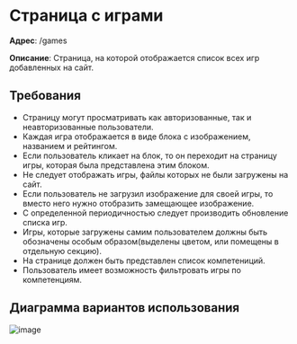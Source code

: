 # Страница с играми

**Адрес**: /games

**Описание**: Страница, на которой отображается список всех игр добавленных на сайт.

## Требования

* Страницу могут просматривать как авторизованные, так и неавторизованные пользователи.
* Каждая игра отображается в виде блока с изображением, названием и рейтингом.
* Если пользователь кликает на блок, то он переходит на страницу игры, которая была представлена этим блоком.
* Не следует отображать игры, файлы которых не были загружены на сайт.
* Если пользователь не загрузил изображение для своей игры, то вместо него нужно отобразить замещающее изображение.
* С определенной периодичностью следует производить обновление списка игр.
* Игры, которые загружены самим пользователем должны быть обозначены особым образом(выделены цветом, или помещены в отдельную секцию).
* На странице должен быть представлен список компетениций.
* Пользователь имеет возможность фильтровать игры по компетенциям.

## Диаграмма вариантов использования

![image](https://user-images.githubusercontent.com/22858278/136901437-eb215ada-8cd0-4961-b97a-60203beb32b8.png)
